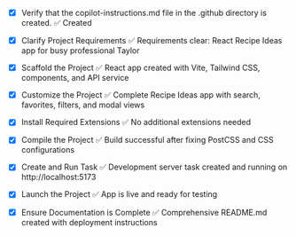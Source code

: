 <!-- Use this file to provide workspace-specific custom instructions to Copilot. For more details, visit https://code.visualstudio.com/docs/copilot/copilot-customization#_use-a-githubcopilotinstructionsmd-file -->
- [x] Verify that the copilot-instructions.md file in the .github directory is created. ✅ Created

- [x] Clarify Project Requirements ✅ Requirements clear: React Recipe Ideas app for busy professional Taylor

- [x] Scaffold the Project ✅ React app created with Vite, Tailwind CSS, components, and API service

- [x] Customize the Project ✅ Complete Recipe Ideas app with search, favorites, filters, and modal views

- [x] Install Required Extensions ✅ No additional extensions needed

- [x] Compile the Project ✅ Build successful after fixing PostCSS and CSS configurations

- [x] Create and Run Task ✅ Development server task created and running on http://localhost:5173

- [x] Launch the Project ✅ App is live and ready for testing

- [x] Ensure Documentation is Complete ✅ Comprehensive README.md created with deployment instructions